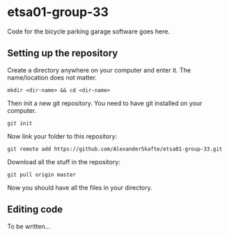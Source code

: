 # etsa01-group-33
Code for the bicycle parking garage software goes here.

## Setting up the repository

Create a directory anywhere on your computer and enter it. The name/location
does not matter.

`mkdir <dir-name> && cd <dir-name>`

Then init a new git repository. You need to have git installed on your computer.

`git init`

Now link your folder to this repository:

`git remote add https://github.com/AlexanderSkafte/etsa01-group-33.git`

Download all the stuff in the repository:

`git pull origin master`

Now you should have all the files in your directory.


## Editing code

To be written...
